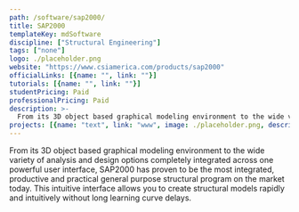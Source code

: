 ```yaml
---
path: /software/sap2000/
title: SAP2000
templateKey: mdSoftware
discipline: ["Structural Engineering"]
tags: ["none"]
logo: ./placeholder.png
website: "https://www.csiamerica.com/products/sap2000"
officialLinks: [{name: "", link: ""}]
tutorials: [{name: "", link: ""}]
studentPricing: Paid
professionalPricing: Paid
description: >-
  From its 3D object based graphical modeling environment to the wide variety of analysis and design options completely integrated across one powerful user interface, SAP2000 has proven to be the most integrated, productive and practical general purpose structural program on the market today. This intuitive interface allows you to create structural models rapidly and intuitively without long learning curve delays.
projects: [{name: "text", link: "www", image: ./placeholder.png, description: "blah blah"}]
---
```


From its 3D object based graphical modeling environment to the wide variety of analysis and design options completely integrated across one powerful user interface, SAP2000 has proven to be the most integrated, productive and practical general purpose structural program on the market today. This intuitive interface allows you to create structural models rapidly and intuitively without long learning curve delays.
